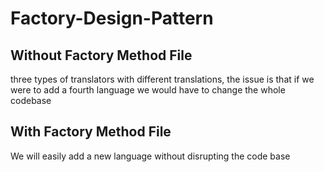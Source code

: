 # Factory-Design-Pattern

## Without Factory Method File
three types of translators with different translations, the issue is that if we were to add a fourth language we would have to change 
the whole codebase 

## With Factory Method File
We will easily add a new language without disrupting the code base
